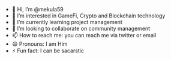 - 👋 Hi, I’m @mekula59
- 👀 I’m interested in GameFi, Crypto and Blockchain technology
- 🌱 I’m currently learning project management
- 💞️ I’m looking to collaborate on community management
- 📫 How to reach me: you can reach me via twitter or email
- 😄 Pronouns: I am Him
- ⚡ Fun fact: I can be sacarstic 

<!---
mekula59/mekula59 is a ✨ special ✨ repository because its `README.md` (this file) appears on your GitHub profile.
You can click the Preview link to take a look at your changes.
--->
